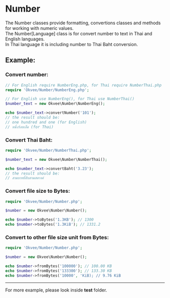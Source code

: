 # Number

The Number classes provide formatting, convertions classes and methods for working with numeric values.<br>
The Number[Language] class is for convert number to text in Thai and English languages.<br>
In Thai language it is including number to Thai Baht conversion.

## Example:

### Convert number:

```php
// For English require NumberEng.php, for Thai require NumberThai.php
require 'Okvee/Number/NumberEng.php';

// For English use NumberEng(), for Thai use NumberThai()
$number_text = new Okvee\Number\NumberEng();

echo $number_text->convertNumber('101');
// the result should be:
// one hundred and one (for English)
// หนึ่งร้อยเอ็ด (for Thai)
```

### Convert Thai Baht:

```php
require 'Okvee/Number/NumberThai.php';

$number_text = new Okvee\Number\NumberThai();

echo $number_text->convertBaht('3.23');
// the result should be:
// สามบาทยี่สิบสามสตางค์
```

### Convert file size to Bytes:

```php
require 'Okvee/Number/Number.php';

$number = new Okvee\Number\Number();

echo $number->toBytes('1.3KB'); // 1300
echo $number->toBytes('1.3KiB'); // 1331.2
```

### Convert to other file size unit from Bytes:

```php
require 'Okvee/Number/Number.php';

$number = new Okvee\Number\Number();

echo $number->fromBytes('100000'); // 100.00 KB
echo $number->fromBytes('133300'); // 133.30 KB
echo $number->fromBytes('10000', 'KiB); // 9.76 KiB
```

---

For more example, please look inside **test** folder.
